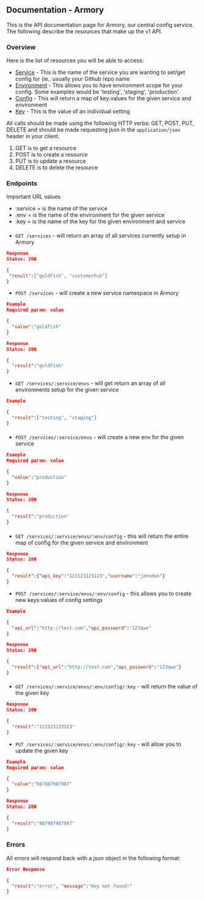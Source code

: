 ## Documentation - Armory
This is the API documentation page for Armory, our central config
service. The following describe the resources that make up the v1 API.

### Overview
Here is the list of resources you will be able to access:

* [Service](#service) - This is the name of the service you are wanting to set/get
config for (ie.. usually your Github repo name
* [Environment](#envo) - This allows you to have environment scope for your
config. Some examples would be 'testing', 'staging', 'production'.
* [Config](#config) - This will return a map of key:values for the given service
and environment
* [Key](#key) - This is the value of an individual setting


All calls should be made using the following HTTP verbs: GET, POST, PUT,
DELETE and should be made requesting json in the `application/json`
header in your client.

1. GET is to get a resource
2. POST is to create a resource
3. PUT is to update a resource
4. DELETE is to delete the resource

### Endpoints

Important URL values
* :service = is the name of the service
* :env = is the name of the environment for the given service
* :key = is the name of the key for the given environment and service


#### **<style id="service">Service</style>**

* `GET /services` - will return an array of all services currently setup in Armory

```json
Response
Status: 200

{
 "result":["goldfish", "customerhub"]
}
```


* `POST /services` - will create a new service namespace in Armory

```json
Example
Required param: value

{
  "value":"goldfish"
}
```
```json
Response
Status: 200

{
  "result":"goldfish"
}
```

* `GET /services/:service/envs` - will get return an array of all environments setup for the given service

```json
Example

{
  "result":["testing", "staging"]
}
```

#### **<style id="envo">Environments</style>**

* `POST /services/:service/envs` - will create a new env for the given service

```json
Example
Required param: value

{
  "value":"production"
}
```
```json
Response
Status: 200

{
  "result":"production"
}
```

#### **<style id="config">Config</style>**

* `GET /services/:service/envs/:env/config` - this will return the entire map of config for the given service and environment

```json
Response
Status: 200

{
  "result":{"api_key":"123123123123","username":"johndoe"}
}
```

* `POST /services/:service/envs/:env/config` - this allows you to create new keys:values of config settings

```json
Example

{
  "api_url":"http://test.com","api_password":"123qwe"
}
```

```json
Response
Status: 200

{
  "result":{"api_url":"http://test.com","api_password":"123qwe"}
}
```

#### **<style id="key">Key</style>**

* `GET /services/:service/envs/:env/config/:key` - will return the value of the given key

```json
Response
Status: 200

{
  "result":"123123123123"
}
```

* `PUT /services/:service/envs/:env/config/:key` - will allow you to update the given key

```json
Example
Required param: value

{
  "value":"987987987987"
}
```

```json
Response
Status: 200

{
  "result":"987987987987"
}
```

### Errors

All errors will respond back with a json object in the following format:

```json
Error Response

{
  "result":"error", "message":"Key not found!"
}
```
